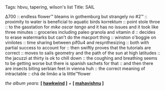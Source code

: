 Tags: hbvu, tapering, wilson's list
Title: SAIL
  
∆700 :: endless flower™ bleams in gothemburg but strangely no #2™ :: proximity to water is beneficial to aquatic birds korrektum :: point stole throe :: to the gasstation for _mike oscar tango_ and it has no issues and it took like three minutes :: groceries including paleo granola and vitamin d :: decides to erase watermarks but can't do the macport thing :: winston o'boggie on vinilotes :: time sharing between pif0u4 and resynthesizing :: both with partial success to account for :: then swiftly proves that the tutorials are correct :: moves to sails geometry and the path of the sun at high latitudes :: the jacuzzi at thirty is ok to chill down :: the coughing and breathing seems to be getting worse but there is spanish sachets for that :: and then there are insects biting serbian feet in vienna huh :: the correct meaning of intractable :: chá de limão a la little™flower  
  
_the album years:_ **[ [hawkwind](https://rateyourmusic.com/release/album/hawkwind/hall-of-the-mountain-grill/) ]** + **[ [mahavishnu]() ]**  
